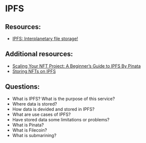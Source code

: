 # IPFS

## Resources:
* [IPFS: Interplanetary file storage!](https://www.youtube.com/watch?v=5Uj6uR3fp-U)

## Additional resources:
* [Scaling Your NFT Project: A Beginner’s Guide to IPFS By Pinata](https://www.bueno.art/blog/pinata-ipfs-guide)
* [Storing NFTs on IPFS](https://blog.ipfs.tech/2021-04-05-storing-nfts-on-ipfs/)

## Questions:

* What is IPFS? What is the purpose of this service?
* Where data is stored?
* How data is devided and stored in IPFS?
* What are use cases of IPFS?
* Have stored data some limitations or problems?
* What is Pinata?
* What is Filecoin?
* What is submarining?
